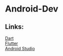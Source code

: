 # Android-Dev

## Links:
[Dart](https://dart.dev/get-dart/archive)  
[Flutter](https://docs.flutter.dev/get-started/install)  
[Android Studio](https://developer.android.com/studio)
##
